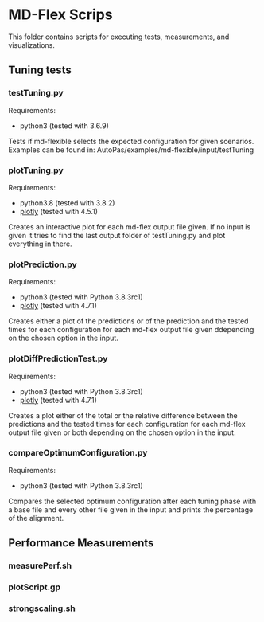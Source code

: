 # MD-Flex Scrips

This folder contains scripts for executing tests, measurements, and visualizations.

## Tuning tests

### testTuning.py

Requirements:
* python3 (tested with 3.6.9)

Tests if md-flexible selects the expected configuration for given scenarios. Examples can be found in:
AutoPas/examples/md-flexible/input/testTuning

### plotTuning.py

Requirements:
* python3.8 (tested with 3.8.2)
* [plotly](https://github.com/plotly/plotly.py) (tested with 4.5.1)

Creates an interactive plot for each md-flex output file given. If no input is given it tries to find the last output folder of testTuning.py and plot everything in there.

### plotPrediction.py

Requirements:
* python3 (tested with Python 3.8.3rc1)
* [plotly](https://github.com/plotly/plotly.py) (tested with 4.7.1)

Creates either a plot of the predictions or of the prediction and the tested times for each configuration for each md-flex output file given ddepending on the chosen option in the input.

### plotDiffPredictionTest.py

Requirements:
* python3 (tested with Python 3.8.3rc1)
* [plotly](https://github.com/plotly/plotly.py) (tested with 4.7.1)

Creates a plot either of the total or the relative difference between the predictions and the tested times for each configuration for each md-flex output file given or both depending on the chosen option in the input.

### compareOptimumConfiguration.py

Requirements:
* python3 (tested with Python 3.8.3rc1)

Compares the selected optimum configuration after each tuning phase with a base file and every other file given in the input and prints the percentage of the alignment.

## Performance Measurements

### measurePerf.sh

### plotScript.gp

### strongscaling.sh
